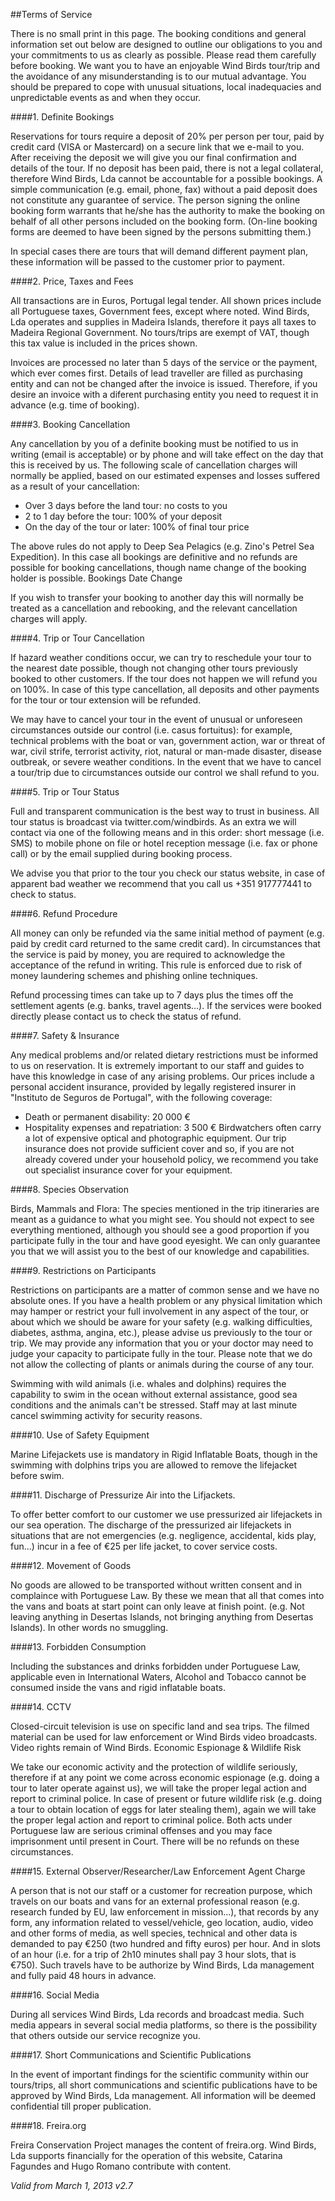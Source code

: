 ##Terms of Service

There is no small print in this page. The booking conditions and general information set out below are designed to outline our obligations to you and your commitments to us as clearly as possible. Please read them carefully before booking. We want you to have an enjoyable Wind Birds tour/trip and the avoidance of any misunderstanding is to our mutual advantage. You should be prepared to cope with unusual situations, local inadequacies and unpredictable events as and when they occur.

####1. Definite Bookings

Reservations for tours require a deposit of 20% per person per tour, paid by credit card (VISA or Mastercard) on a secure link that we e-mail to you. After receiving the deposit we will give you our final confirmation and details of the tour. If no deposit has been paid, there is not a legal collateral, therefore Wind Birds, Lda cannot be accountable for a possible bookings. A simple communication (e.g. email, phone, fax) without a paid deposit does not constitute any guarantee of service. The person signing the online booking form warrants that he/she has the authority to make the booking on behalf of all other persons included on the booking form. (On-line booking forms are deemed to have been signed by the persons submitting them.)

In special cases there are tours that will demand different payment plan, these information will be passed to the customer prior to payment.

####2. Price, Taxes and Fees

All transactions are in Euros, Portugal legal tender. All shown prices include all Portuguese taxes, Government fees, except where noted. Wind Birds, Lda operates and supplies in Madeira Islands, therefore it pays all taxes to Madeira Regional Government. No tours/trips are exempt of VAT, though this tax value is included in the prices shown. 

Invoices are processed no later than 5 days of the service or the payment, which ever comes first. Details of lead traveller are filled as purchasing entity and can not be changed after the invoice is issued. Therefore, if you desire an invoice with a diferent purchasing entity you need to request it in advance (e.g. time of booking). 

####3. Booking Cancellation

Any cancellation by you of a definite booking must be notified to us in writing (email is acceptable) or by phone and will take effect on the day that this is received by us. The following scale of cancellation charges will normally be applied, based on our estimated expenses and losses suffered as a result of your cancellation: 
- Over 3 days before the land tour: no costs to you
- 2 to 1 day before the tour: 100% of your deposit
- On the day of the tour or later: 100% of final tour price

The above rules do not apply to Deep Sea Pelagics (e.g. Zino's Petrel Sea Expedition). In this case all bookings are definitive and no refunds are possible for booking cancellations, though name change of the booking holder is possible.
Bookings Date Change

If you wish to transfer your booking to another day this will normally be treated as a cancellation and rebooking, and the relevant cancellation charges will apply.

####4. Trip or Tour Cancellation

If hazard weather conditions occur, we can try to reschedule your tour to the nearest date possible, though not changing other tours previously booked to other customers. If the tour does not happen we will refund you on 100%. In case of this type cancellation, all deposits and other payments for the tour or tour extension will be refunded. 

We may have to cancel your tour in the event of unusual or unforeseen circumstances outside our control (i.e. casus fortuitus): for example, technical problems with the boat or van, government action, war or threat of war, civil strife, terrorist activity, riot, natural or man-made disaster, disease outbreak, or severe weather conditions. In the event that we have to cancel a tour/trip due to circumstances outside our control we shall refund to you.

####5. Trip or Tour Status

Full and transparent communication is the best way to trust in business. All tour status is broadcast via twitter.com/windbirds. As an extra we will contact via one of the following means and in this order: short message (i.e. SMS) to mobile phone on file or hotel reception message (i.e. fax or phone call) or by the email supplied during booking process. 

We advise you that prior to the tour you check our status website, in case of apparent bad weather we recommend that you call us +351 917777441 to check to status.

####6. Refund Procedure

All money can only be refunded via the same initial method of payment (e.g. paid by credit card returned to the same credit card). In circumstances that the service is paid by money, you are required to acknowledge the acceptance of the refund in writing. This rule is enforced due to risk of money laundering schemes and phishing online techniques. 

Refund processing times can take up to 7 days plus the times off the settlement agents (e.g. banks, travel agents...). If the services were booked directly please contact us to check the status of refund. 

####7. Safety & Insurance

Any medical problems and/or related dietary restrictions must be informed to us on reservation. It is extremely important to our staff and guides to have this knowledge in case of any arising problems. 
Our prices include a personal accident insurance, provided by legally registered insurer in "Instituto de Seguros de Portugal", with the following coverage:
 - Death or permanent disability: 20 000 €
 - Hospitality expenses and repatriation: 3 500 €
 Birdwatchers often carry a lot of expensive optical and photographic equipment. Our trip insurance does not provide sufficient cover and so, if you are not already covered under your household policy, we recommend you take out specialist insurance cover for your equipment.

####8. Species Observation

Birds, Mammals and Flora: The species mentioned in the trip itineraries are meant as a guidance to what you might see. You should not expect to see everything mentioned, although you should see a good proportion if you participate fully in the tour and have good eyesight. We can only guarantee you that we will assist you to the best of our knowledge and capabilities.

####9. Restrictions on Participants

Restrictions on participants are a matter of common sense and we have no absolute ones. If you have a health problem or any physical limitation which may hamper or restrict your full involvement in any aspect of the tour, or about which we should be aware for your safety (e.g. walking difficulties, diabetes, asthma, angina, etc.), please advise us previously to the tour or trip. We may provide any information that you or your doctor may need to judge your capacity to participate fully in the tour. Please note that we do not allow the collecting of plants or animals during the course of any tour. 

Swimming with wild animals (i.e. whales and dolphins) requires the capability to swim in the ocean without external assistance, good sea conditions and the animals can't be stressed. Staff may at last minute cancel swimming activity for security reasons.

####10. Use of Safety Equipment

Marine Lifejackets use is mandatory in Rigid Inflatable Boats, though in the swimming with dolphins trips you are allowed to remove the lifejacket before swim.

####11. Discharge of Pressurize Air into the Lifjackets.

To offer better comfort to our customer we use pressurized air lifejackets in our sea operation. The discharge of the pressurized air lifejackets in situations that are not emergencies (e.g. negligence, accidental, kids play, fun...) incur in a fee of €25 per life jacket, to cover service costs.

####12. Movement of Goods

No goods are allowed to be transported without written consent and in complaince with Portuguese Law. By these we mean that all that comes into the vans and boats at start point can only leave at finish point. (e.g. Not leaving anything in Desertas Islands, not bringing anything from Desertas Islands). In other words no smuggling.

####13. Forbidden Consumption

Including the substances and drinks forbidden under Portuguese Law, applicable even in International Waters, Alcohol and Tobacco cannot be consumed inside the vans and rigid inflatable boats.

####14. CCTV

Closed-circuit television is use on specific land and sea trips. The filmed material can be used for law enforcement or Wind Birds video broadcasts. Video rights remain of Wind Birds.
Economic Espionage & Wildlife Risk

We take our economic activity and the protection of wildlife seriously, therefore if at any point we come across economic espionage (e.g. doing a tour to later operate against us), we will take the proper legal action and report to criminal police. In case of present or future wildlife risk (e.g. doing a tour to obtain location of eggs for later stealing them), again we will take the proper legal action and report to criminal police. Both acts under Portuguese law are serious criminal offenses and you may face imprisonment until present in Court. There will be no refunds on these circumstances.

####15. External Observer/Researcher/Law Enforcement Agent Charge

A person that is not our staff or a customer for recreation purpose, which travels on our boats and vans for an external professional reason (e.g. research funded by EU, law enforcement in mission...), that records by any form, any information related to vessel/vehicle, geo location, audio, video and other forms of media, as well species, technical and other data is demanded to pay €250 (two hundred and fifty euros) per hour. And in slots of an hour (i.e. for a trip of 2h10 minutes shall pay 3 hour slots, that is €750). Such travels have to be authorize by Wind Birds, Lda management and fully paid 48 hours in advance.

####16. Social Media

During all services Wind Birds, Lda records and broadcast media. Such media appears in several social media platforms, so there is the possibility that others outside our service recognize you.

####17. Short Communications and Scientific Publications

In the event of important findings for the scientific community within our tours/trips, all short communications and scientific publications have to be approved by Wind Birds, Lda management. All information will be deemed confidential till proper publication.

####18. Freira.org

Freira Conservation Project manages the content of freira.org. Wind Birds, Lda supports financially for the operation of this website, Catarina Fagundes and Hugo Romano contribute with content.

_Valid from March 1, 2013 v2.7_
